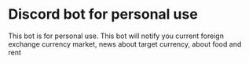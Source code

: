 # Discord bot for personal use

This bot is for personal use. This bot will notify you current foreign exchange currency market, news about target currency, about food and rent
